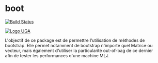 # boot

[![Build Status](https://github.com/yanismicha/boot.jl/actions/workflows/CI.yml/badge.svg?branch=master)](https://github.com/yanismicha/boot.jl/actions/workflows/CI.yml?query=branch%3Amaster)

[![Logo
UGA](assets/logo-uga.png)](https://www.univ-grenoble-alpes.fr/)

L'objectif de ce package est de permettre l'utilisation de méthodes de bootstrap.
Elle permet notamment de bootstrap n'importe quel Matrice ou vecteur, mais également d'utiliser la particularité out-of-bag de ce dernier afin de tester les performances d'une machine MLJ.  


